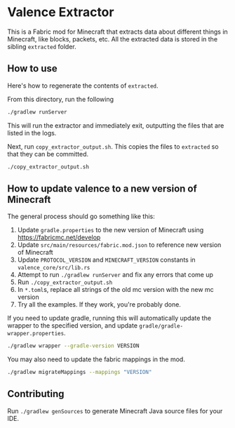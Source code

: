 # Valence Extractor

This is a Fabric mod for Minecraft that extracts data about different things in Minecraft, like blocks, packets, etc. All the extracted data is stored in the sibling `extracted` folder.

## How to use

Here's how to regenerate the contents of `extracted`.

From this directory, run the following

```sh
./gradlew runServer
```

This will run the extractor and immediately exit, outputting the files that are listed in the logs.

Next, run `copy_extractor_output.sh`. This copies the files to `extracted` so that they can be committed.

```sh
./copy_extractor_output.sh
```

## How to update valence to a new version of Minecraft

The general process should go something like this:
1. Update `gradle.properties` to the new version of Minecraft using https://fabricmc.net/develop
2. Update `src/main/resources/fabric.mod.json` to reference new version of Minecraft
3. Update `PROTOCOL_VERSION` and `MINECRAFT_VERSION` constants in `valence_core/src/lib.rs`
4. Attempt to run `./gradlew runServer` and fix any errors that come up
5. Run `./copy_extractor_output.sh`
6. In `*.toml`s, replace all strings of the old mc version with the new mc version
7. Try all the examples. If they work, you're probably done.


If you need to update gradle, running this will automatically update the wrapper to the specified version, and update `gradle/gradle-wrapper.properties`.
```sh
./gradlew wrapper --gradle-version VERSION
```

You may also need to update the fabric mappings in the mod.
```sh
./gradlew migrateMappings --mappings "VERSION"
```

## Contributing

Run `./gradlew genSources` to generate Minecraft Java source files for your IDE.
